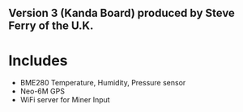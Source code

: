 ## Version 3 (Kanda Board) produced by Steve Ferry of the U.K.

# Includes
- BME280 Temperature, Humidity, Pressure sensor
- Neo-6M GPS
- WiFi server for Miner Input
